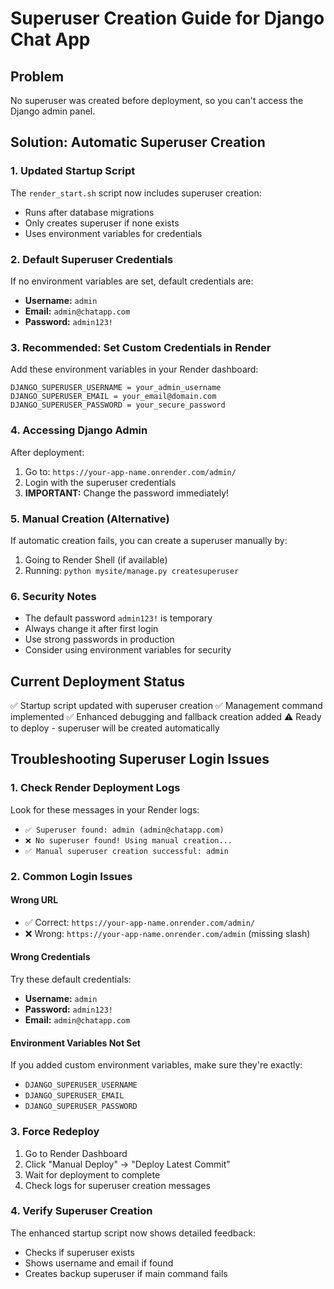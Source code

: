 # Superuser Creation Guide for Django Chat App

## Problem
No superuser was created before deployment, so you can't access the Django admin panel.

## Solution: Automatic Superuser Creation

### 1. Updated Startup Script
The `render_start.sh` script now includes superuser creation:
- Runs after database migrations
- Only creates superuser if none exists
- Uses environment variables for credentials

### 2. Default Superuser Credentials
If no environment variables are set, default credentials are:
- **Username:** `admin`
- **Email:** `admin@chatapp.com`  
- **Password:** `admin123!`

### 3. Recommended: Set Custom Credentials in Render

Add these environment variables in your Render dashboard:

```
DJANGO_SUPERUSER_USERNAME = your_admin_username
DJANGO_SUPERUSER_EMAIL = your_email@domain.com
DJANGO_SUPERUSER_PASSWORD = your_secure_password
```

### 4. Accessing Django Admin

After deployment:
1. Go to: `https://your-app-name.onrender.com/admin/`
2. Login with the superuser credentials
3. **IMPORTANT:** Change the password immediately!

### 5. Manual Creation (Alternative)

If automatic creation fails, you can create a superuser manually by:
1. Going to Render Shell (if available)
2. Running: `python mysite/manage.py createsuperuser`

### 6. Security Notes
- The default password `admin123!` is temporary
- Always change it after first login
- Use strong passwords in production
- Consider using environment variables for security

## Current Deployment Status
✅ Startup script updated with superuser creation
✅ Management command implemented
✅ Enhanced debugging and fallback creation added
⚠️ Ready to deploy - superuser will be created automatically

## Troubleshooting Superuser Login Issues

### 1. Check Render Deployment Logs
Look for these messages in your Render logs:
- `✅ Superuser found: admin (admin@chatapp.com)`
- `❌ No superuser found! Using manual creation...`
- `✅ Manual superuser creation successful: admin`

### 2. Common Login Issues

#### **Wrong URL**
- ✅ Correct: `https://your-app-name.onrender.com/admin/`
- ❌ Wrong: `https://your-app-name.onrender.com/admin` (missing slash)

#### **Wrong Credentials**
Try these default credentials:
- **Username:** `admin`
- **Password:** `admin123!`
- **Email:** `admin@chatapp.com`

#### **Environment Variables Not Set**
If you added custom environment variables, make sure they're exactly:
- `DJANGO_SUPERUSER_USERNAME`
- `DJANGO_SUPERUSER_EMAIL`  
- `DJANGO_SUPERUSER_PASSWORD`

### 3. Force Redeploy
1. Go to Render Dashboard
2. Click "Manual Deploy" → "Deploy Latest Commit"
3. Wait for deployment to complete
4. Check logs for superuser creation messages

### 4. Verify Superuser Creation
The enhanced startup script now shows detailed feedback:
- Checks if superuser exists
- Shows username and email if found
- Creates backup superuser if main command fails
